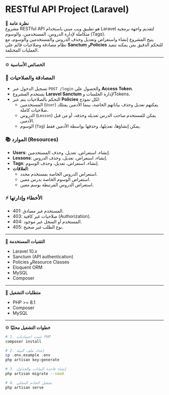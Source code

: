 # RESTful API Project (Laravel)

🧩 **نظرة عامة**  
مشروع RESTful API هو تطبيق ويب مبني باستخدام Laravel لتقديم واجهة برمجية متكاملة لإدارة الدروس، المستخدمين، والوسوم (Tags).  
يتيح المشروع إنشاء واستعراض وتعديل وحذف الدروس والمستخدمين والوسوم، مع نظام مصادقة وصلاحيات قائم على **Sanctum** و**Policies** للتحكم الدقيق بمن يمكنه تنفيذ العمليات المختلفة.

---

⚙️ **الخصائص الأساسية**

### 🔐 المصادقة والصلاحيات
- تسجيل الدخول عبر `POST /login` والحصول على **Access Token**.  
- يستخدم المشروع **Laravel Sanctum** لإدارة الجلسات وTokens.  
- التحكم بالصلاحيات يتم عبر **Policies** لكل نموذج:
  - المستخدمين (`User`) يمكنهم تعديل وحذف بياناتهم الخاصة، بينما الأدمين يمتلك صلاحيات كاملة.
  - الدروس (`Lesson`) يمكن للمستخدم صاحب الدرس تعديله وحذفه، أو من قبل الأدمين.
  - الوسوم (`Tag`) يمكن إنشاؤها، تعديلها، وحذفها بواسطة الأدمين فقط.

### 📚 الموارد (Resources)
- **Users**: إنشاء، استعراض، تعديل، وحذف المستخدمين.  
- **Lessons**: إنشاء، استعراض، تعديل، وحذف الدروس.  
- **Tags**: إنشاء، استعراض، تعديل، وحذف الوسوم.  
- **العلاقات**:
  - استعراض الدروس الخاصة بمستخدم محدد.
  - استعراض الوسوم الخاصة بدرس معين.
  - استعراض الدروس المرتبطة بوسم معين.

### ⚡ الأخطاء وإدارتها
- 401: المستخدم غير مصادق.
- 403: صلاحيات غير كافية (Authorization).
- 404: المستخدم أو السجل غير موجود.
- 405: نوع الطلب غير صحيح.

---

🧰 **التقنيات المستخدمة**
- Laravel 10.x
- Sanctum (API authentication)
- Policies وResource Classes
- Eloquent ORM
- MySQL
- Composer 

---

🚀 **متطلبات التشغيل**
- PHP >= 8.1
- Composer
- MySQL

---

⚙️ **خطوات التشغيل محليًا**
```bash
# 1. تثبيت اعتماديات PHP
composer install

# 2. إعداد ملف البيئة
cp .env.example .env
php artisan key:generate

# 3. إنشاء قاعدة البيانات والجداول
php artisan migrate --seed

# 4. تشغيل الخادم المحلي
php artisan serve
